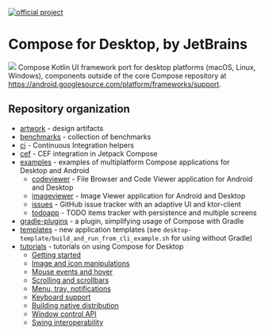 [![official project](http://jb.gg/badges/official.svg)](https://confluence.jetbrains.com/display/ALL/JetBrains+on+GitHub)
# Compose for Desktop, by JetBrains
![](https://youtrack.jetbrains.com/api/files/74-946383?sign=MTYwNjcyNzQwMDAwMHwxMS02Njc3ODF8NzQtOTQ2MzgzfFJUZEdhSTBOQXlEOElkRUhpM1lvbWcy%0D%0AX3FBWTJKcEdiczJjQU5xWkZyR3MNCg%0D%0A&updated=1603826565118)
Compose Kotlin UI framework port for desktop platforms (macOS, Linux, Windows), components outside of the core Compose repository
at https://android.googlesource.com/platform/frameworks/support.

## Repository organization ##

   * [artwork](artwork) - design artifacts
   * [benchmarks](benchmarks) - collection of benchmarks
   * [ci](ci) - Continuous Integration helpers
   * [cef](cef) - CEF integration in Jetpack Compose
   * [examples](examples) - examples of multiplatform Compose applications for Desktop and Android
       * [codeviewer](examples/codeviewer) - File Browser and Code Viewer application for Android and Desktop
       * [imageviewer](examples/imageviewer) - Image Viewer application for Android and Desktop
       * [issues](examples/issues) - GitHub issue tracker with an adaptive UI and ktor-client
       * [todoapp](examples/todoapp) - TODO items tracker with persistence and multiple screens
   * [gradle-plugins](gradle-plugins) - a plugin, simplifying usage of Compose with Gradle
   * [templates](templates) - new application templates (see `desktop-template/build_and_run_from_cli_example.sh` for using without Gradle)
   * [tutorials](tutorials) - tutorials on using Compose for Desktop
       * [Getting started](tutorials/Getting_Started)
       * [Image and icon manipulations](tutorials/Image_And_Icons_Manipulations)
       * [Mouse events and hover](tutorials/Mouse_Events)
       * [Scrolling and scrollbars](tutorials/Scrollbars)
       * [Menu, tray, notifications](tutorials/Tray_Notifications_MenuBar)
       * [Keyboard support](tutorials/Keyboard)
       * [Building native distribution](tutorials/Native_distributions_and_local_execution)
       * [Window control API](tutorials/Window_API)
       * [Swing interoperability](tutorials/Swing_Integration)